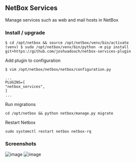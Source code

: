 ## NetBox Services

Manage services such as web and mail hosts in NetBox

### Install / upgrade
```
$ cd /opt/netbox && source /opt/netbox/venv/bin/activate
(venv) $ sudo /opt/netbox/venv/bin/python -m pip install git+https://github.com/joshuadouch/netbox-services-plugin
```
Add plugin to configuration
```
$ vim /opt/netbox/netbox/netbox/configuration.py

...
PLUGINS=[
"netbox_services",
]
...
```
Run migrations
```
cd /opt/netbox && python netbox/manage.py migrate
```
Restart Netbox
```
sudo systemctl restart netbox netbox-rq
```
### Screenshots

![image](https://github.com/user-attachments/assets/a65343f6-bd2b-4cea-9764-883dbf1739cf)
![image](https://github.com/user-attachments/assets/3c173da3-6328-4ea2-8319-456fc23ab352)
